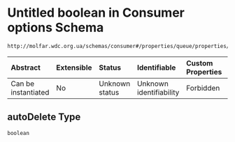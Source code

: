 # Untitled boolean in Consumer options Schema

```txt
http://molfar.wdc.org.ua/schemas/consumer#/properties/queue/properties/exchange/properties/options/properties/autoDelete
```



| Abstract            | Extensible | Status         | Identifiable            | Custom Properties | Additional Properties | Access Restrictions | Defined In                                                                   |
| :------------------ | :--------- | :------------- | :---------------------- | :---------------- | :-------------------- | :------------------ | :--------------------------------------------------------------------------- |
| Can be instantiated | No         | Unknown status | Unknown identifiability | Forbidden         | Allowed               | none                | [consumer.schema.json*](../json/consumer.schema.json "open original schema") |

## autoDelete Type

`boolean`
